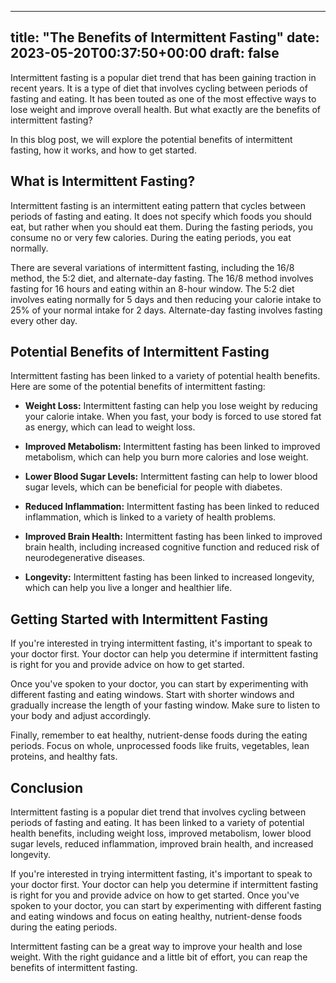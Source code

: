 
---
title: "The Benefits of Intermittent Fasting"
date: 2023-05-20T00:37:50+00:00
draft: false
---

Intermittent fasting is a popular diet trend that has been gaining traction in recent years. It is a type of diet that involves cycling between periods of fasting and eating. It has been touted as one of the most effective ways to lose weight and improve overall health. But what exactly are the benefits of intermittent fasting? 

In this blog post, we will explore the potential benefits of intermittent fasting, how it works, and how to get started.

## What is Intermittent Fasting?

Intermittent fasting is an intermittent eating pattern that cycles between periods of fasting and eating. It does not specify which foods you should eat, but rather when you should eat them. During the fasting periods, you consume no or very few calories. During the eating periods, you eat normally.

There are several variations of intermittent fasting, including the 16/8 method, the 5:2 diet, and alternate-day fasting. The 16/8 method involves fasting for 16 hours and eating within an 8-hour window. The 5:2 diet involves eating normally for 5 days and then reducing your calorie intake to 25% of your normal intake for 2 days. Alternate-day fasting involves fasting every other day. 

## Potential Benefits of Intermittent Fasting

Intermittent fasting has been linked to a variety of potential health benefits. Here are some of the potential benefits of intermittent fasting:

- **Weight Loss:** Intermittent fasting can help you lose weight by reducing your calorie intake. When you fast, your body is forced to use stored fat as energy, which can lead to weight loss.

- **Improved Metabolism:** Intermittent fasting has been linked to improved metabolism, which can help you burn more calories and lose weight.

- **Lower Blood Sugar Levels:** Intermittent fasting can help to lower blood sugar levels, which can be beneficial for people with diabetes.

- **Reduced Inflammation:** Intermittent fasting has been linked to reduced inflammation, which is linked to a variety of health problems.

- **Improved Brain Health:** Intermittent fasting has been linked to improved brain health, including increased cognitive function and reduced risk of neurodegenerative diseases.

- **Longevity:** Intermittent fasting has been linked to increased longevity, which can help you live a longer and healthier life.

## Getting Started with Intermittent Fasting

If you're interested in trying intermittent fasting, it's important to speak to your doctor first. Your doctor can help you determine if intermittent fasting is right for you and provide advice on how to get started. 

Once you've spoken to your doctor, you can start by experimenting with different fasting and eating windows. Start with shorter windows and gradually increase the length of your fasting window. Make sure to listen to your body and adjust accordingly. 

Finally, remember to eat healthy, nutrient-dense foods during the eating periods. Focus on whole, unprocessed foods like fruits, vegetables, lean proteins, and healthy fats. 

## Conclusion

Intermittent fasting is a popular diet trend that involves cycling between periods of fasting and eating. It has been linked to a variety of potential health benefits, including weight loss, improved metabolism, lower blood sugar levels, reduced inflammation, improved brain health, and increased longevity. 

If you're interested in trying intermittent fasting, it's important to speak to your doctor first. Your doctor can help you determine if intermittent fasting is right for you and provide advice on how to get started. Once you've spoken to your doctor, you can start by experimenting with different fasting and eating windows and focus on eating healthy, nutrient-dense foods during the eating periods. 

Intermittent fasting can be a great way to improve your health and lose weight. With the right guidance and a little bit of effort, you can reap the benefits of intermittent fasting.